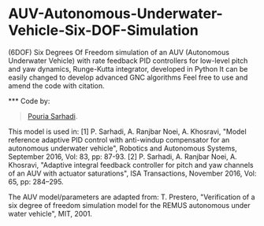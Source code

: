# AUV-Autonomous-Underwater-Vehicle-Six-DOF-Simulation
(6DOF) Six Degrees Of Freedom simulation of an AUV (Autonomous Underwater Vehicle) with rate feedback PID controllers for low-level pitch and yaw dynamics, 
Runge-Kutta integrator, developed in Python
It can be easily changed to develop advanced GNC algorithms
Feel free to use and amend the code with citation.

*** Code by: 
>
>[Pouria Sarhadi](https://go.herts.ac.uk/pouria-sarhadi).
>

This model is used in:
[1]  P. Sarhadi, A. Ranjbar Noei, A. Khosravi, "Model reference adaptive PID control with anti-windup compensator for an autonomous underwater vehicle", Robotics and Autonomous Systems, September 2016, Vol: 83, pp: 87-93.
[2] P. Sarhadi, A. Ranjbar Noei, A. Khosravi, "Adaptive integral feedback controller for pitch and yaw channels of an AUV with actuator saturations", ISA Transactions, November 2016, Vol: 65, pp: 284–295.  

The AUV model/parameters are adapted from:
T. Prestero, "Verification of a six degree of freedom simulation model for the REMUS autonomous under water vehicle", MIT, 2001.
